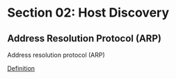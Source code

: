 # Section 02: Host Discovery

## Address Resolution Protocol (ARP)
Address resolution protocol (ARP)

[Definition](../../definitions/definitions_A.md#address-resolution-protocol)
